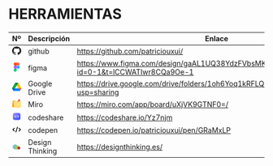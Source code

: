 # HERRAMIENTAS


| Nº | Descripción | Enlace |
| ------ | ------ | ----------------- |
| <img width="30px" src="./_extras/github.png"> | github | https://github.com/patriciouxui/ |
| <img width="30px" src="./_extras/figma.png"> | figma | https://www.figma.com/design/gaAL1UQ38YdzFVbsMKPQ3m/workshop?node-id=0-1&t=lCCWATIwr8CQa9Oe-1
| <img width="30px" src="./_extras/drive.png"> | Google Drive | https://drive.google.com/drive/folders/1oh6Yoq1kRFLQ2SWpgoEY8n_Z9XJ87VPj?usp=sharing
| <img width="30px" src="./_extras/post-it.png"> | Miro | https://miro.com/app/board/uXjVK9GTNF0=/
| <img width="30px" src="./_extras/code1.png"> | codeshare | https://codeshare.io/Yz7njm
| <img width="30px" src="./_extras/code2.png"> | codepen | https://codepen.io/patriciouxui/pen/GRaMxLP |
| <img width="40px" src="./_extras/thinking2.png"> | Design Thinking | https://designthinking.es/ |
